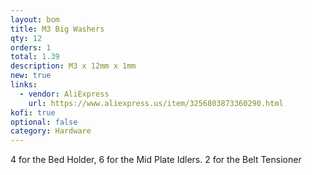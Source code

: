 ```yaml
---
layout: bom
title: M3 Big Washers
qty: 12
orders: 1
total: 1.39
description: M3 x 12mm x 1mm
new: true
links:
  - vendor: AliExpress
    url: https://www.aliexpress.us/item/3256803873360290.html
kofi: true
optional: false
category: Hardware
---
```


4 for the Bed Holder, 6 for the Mid Plate Idlers. 2 for the Belt Tensioner